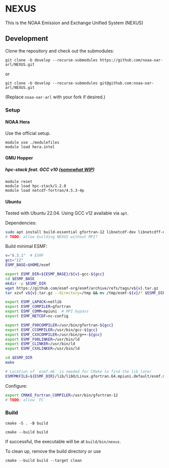 # NEXUS

This is the NOAA Emission and Exchange Unified System (NEXUS)

## Development

Clone the repository and check out the submodules:
```
git clone -b develop --recurse-submodules https://github.com/noaa-oar-arl/NEXUS.git
```
or
```
git clone -b develop --recurse-submodules git@github.com:noaa-oar-arl/NEXUS.git
```
(Replace `noaa-oar-arl` with your fork if desired.)


### Setup

#### NOAA Hera

Use the official setup.
```
module use ./modulefiles
module load hera.intel
```

#### GMU Hopper

##### hpc-stack feat. GCC v10 ([somewhat WIP](https://github.com/noaa-oar-arl/ufs-srweather-app/pull/6))

```
module reset
module load hpc-stack/1.2.0
module load netcdf-fortran/4.5.3-4p
```

#### Ubuntu

Tested with Ubuntu 22.04.
Using GCC v12 available via `apt`.

Dependencies:
```bash
sudo apt install build-essential gfortran-12 libnetcdf-dev libnetcdff-dev liblapack-dev libopenblas-dev mpi-default-dev mpi-default-bin
# TODO: allow building NEXUS without MPI?
```

Build minimal ESMF:
```bash
v="8.3.1"  # ESMF
gcc="12"
ESMF_BASE=$HOME/esmf

export ESMF_DIR=${ESMF_BASE}/${v}-gcc-${gcc}
cd $ESMF_BASE
mkdir -p $ESMF_DIR
wget https://github.com/esmf-org/esmf/archive/refs/tags/v${v}.tar.gz
tar xzvf v${v}.tar.gz --directory=/tmp && mv /tmp/esmf-${v}/* $ESMF_DIR

export ESMF_LAPACK=netlib
export ESMF_COMPILER=gfortran
export ESMF_COMM=mpiuni  # MPI bypass
export ESMF_NETCDF=nc-config

export ESMF_F90COMPILER=/usr/bin/gfortran-${gcc}
export ESMF_CCOMPILER=/usr/bin/gcc-${gcc}
export ESMF_CXXCOMPILER=/usr/bin/g++-${gcc}
export ESMF_F90LINKER=/usr/bin/ld
export ESMF_CLINKER=/usr/bin/ld
export ESMF_CXXLINKER=/usr/bin/ld

cd $ESMF_DIR
make

# Location of `esmf.mk` is needed for CMake to find the lib later
ESMFMKFILE=${ESMF_DIR}/lib/libO/Linux.gfortran.64.mpiuni.default/esmf.mk
```

Configure:
```bash
export CMAKE_Fortran_COMPILER=/usr/bin/gfortran-12
# TODO: allow `FC`
```

### Build

```
cmake -S . -B build
```
```
cmake --build build
```
If successful, the executable will be at `build/bin/nexus`.

To clean up, remove the build directory or use
```
cmake --build build --target clean
```
